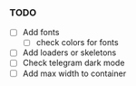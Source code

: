### TODO

-[ ] Add fonts
    - [ ] check colors for fonts
- [ ] Add loaders or skeletons
- [ ] Check telegram dark mode
- [ ] Add max width to container